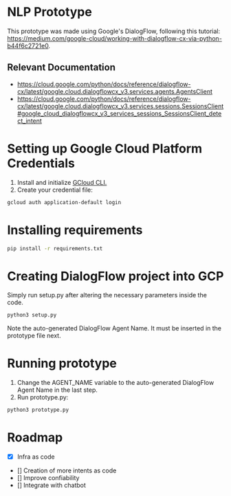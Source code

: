 # NLP Prototype

This prototype was made using Google's DialogFlow, following this tutorial: https://medium.com/google-cloud/working-with-dialogflow-cx-via-python-b44f6c2721e0.

## Relevant Documentation
- https://cloud.google.com/python/docs/reference/dialogflow-cx/latest/google.cloud.dialogflowcx_v3.services.agents.AgentsClient
- https://cloud.google.com/python/docs/reference/dialogflow-cx/latest/google.cloud.dialogflowcx_v3.services.sessions.SessionsClient#google_cloud_dialogflowcx_v3_services_sessions_SessionsClient_detect_intent

# Setting up Google Cloud Platform Credentials
1. Install and initialize [GCloud CLI.](https://cloud.google.com/sdk/docs/install)
2. Create your credential file:
```sh
gcloud auth application-default login
```

# Installing requirements
```sh
pip install -r requirements.txt
```

# Creating DialogFlow project into GCP
Simply run setup.py after altering the necessary parameters inside the code.
```sh
python3 setup.py
```
Note the auto-generated DialogFlow Agent Name. It must be inserted in the prototype file next.

# Running prototype
1. Change the AGENT_NAME variable to the auto-generated DialogFlow Agent Name in the last step.
2. Run prototype.py:
```sh
python3 prototype.py
```

# Roadmap
- [x] Infra as code
- [] Creation of more intents as code
- [] Improve confiability
- [] Integrate with chatbot
